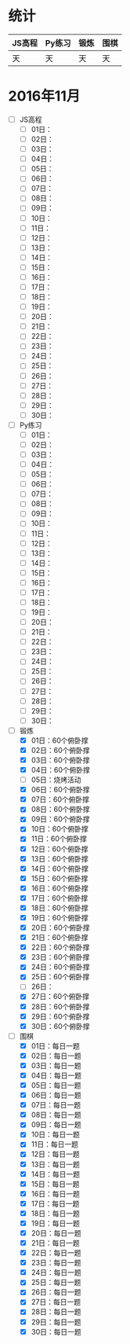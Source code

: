 # 统计

JS高程|Py练习|锻炼|围棋|
:-----|:-----|:---|:---|
天|天|天|天|

# 2016年11月
- [ ] JS高程
    - [ ] 01日：
    - [ ] 02日：
    - [ ] 03日：
    - [ ] 04日：
    - [ ] 05日：
    - [ ] 06日：
    - [ ] 07日：
    - [ ] 08日：
    - [ ] 09日：
    - [ ] 10日：
    - [ ] 11日：
    - [ ] 12日：
    - [ ] 13日：
    - [ ] 14日：
    - [ ] 15日：
    - [ ] 16日：
    - [ ] 17日：
    - [ ] 18日：
    - [ ] 19日：
    - [ ] 20日：
    - [ ] 21日：
    - [ ] 22日：
    - [ ] 23日：
    - [ ] 24日：
    - [ ] 25日：
    - [ ] 26日：
    - [ ] 27日：
    - [ ] 28日：
    - [ ] 29日：
    - [ ] 30日：
- [ ] Py练习
    - [ ] 01日：
    - [ ] 02日：
    - [ ] 03日：
    - [ ] 04日：
    - [ ] 05日：
    - [ ] 06日：
    - [ ] 07日：
    - [ ] 08日：
    - [ ] 09日：
    - [ ] 10日：
    - [ ] 11日：
    - [ ] 12日：
    - [ ] 13日：
    - [ ] 14日：
    - [ ] 15日：
    - [ ] 16日：
    - [ ] 17日：
    - [ ] 18日：
    - [ ] 19日：
    - [ ] 20日：
    - [ ] 21日：
    - [ ] 22日：
    - [ ] 23日：
    - [ ] 24日：
    - [ ] 25日：
    - [ ] 26日：
    - [ ] 27日：
    - [ ] 28日：
    - [ ] 29日：
    - [ ] 30日：
- [ ] 锻炼
    - [x] 01日：60个俯卧撑
    - [x] 02日：60个俯卧撑
    - [x] 03日：60个俯卧撑
    - [x] 04日：60个俯卧撑
    - [ ] 05日：烧烤活动
    - [x] 06日：60个俯卧撑
    - [x] 07日：60个俯卧撑
    - [x] 08日：60个俯卧撑
    - [x] 09日：60个俯卧撑
    - [x] 10日：60个俯卧撑
    - [x] 11日：60个俯卧撑
    - [x] 12日：60个俯卧撑
    - [x] 13日：60个俯卧撑
    - [x] 14日：60个俯卧撑
    - [x] 15日：60个俯卧撑
    - [x] 16日：60个俯卧撑
    - [x] 17日：60个俯卧撑
    - [x] 18日：60个俯卧撑
    - [x] 19日：60个俯卧撑
    - [x] 20日：60个俯卧撑
    - [x] 21日：60个俯卧撑
    - [x] 22日：60个俯卧撑
    - [x] 23日：60个俯卧撑
    - [x] 24日：60个俯卧撑
    - [x] 25日：60个俯卧撑
    - [ ] 26日：
    - [x] 27日：60个俯卧撑
    - [x] 28日：60个俯卧撑
    - [x] 29日：60个俯卧撑
    - [x] 30日：60个俯卧撑
- [ ] 围棋
    - [x] 01日：每日一题
    - [x] 02日：每日一题
    - [x] 03日：每日一题
    - [x] 04日：每日一题
    - [x] 05日：每日一题
    - [x] 06日：每日一题
    - [x] 07日：每日一题
    - [x] 08日：每日一题
    - [x] 09日：每日一题
    - [x] 10日：每日一题
    - [x] 11日：每日一题
    - [x] 12日：每日一题
    - [x] 13日：每日一题
    - [x] 14日：每日一题
    - [x] 15日：每日一题
    - [x] 16日：每日一题
    - [x] 17日：每日一题
    - [x] 18日：每日一题
    - [x] 19日：每日一题
    - [x] 20日：每日一题
    - [x] 21日：每日一题
    - [x] 22日：每日一题
    - [x] 23日：每日一题
    - [x] 24日：每日一题
    - [x] 25日：每日一题
    - [x] 26日：每日一题
    - [x] 27日：每日一题
    - [x] 28日：每日一题
    - [x] 29日：每日一题
    - [x] 30日：每日一题
